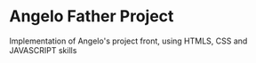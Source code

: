 # Angelo Father Project
  Implementation of Angelo's project front, using HTMLS, CSS and JAVASCRIPT skills

